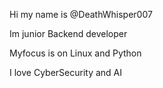 Hi my name is @DeathWhisper007

Im junior Backend developer 

Myfocus is on Linux and Python

I love CyberSecurity and AI
